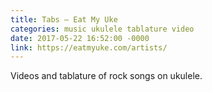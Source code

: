 ```yaml
---
title: Tabs – Eat My Uke
categories: music ukulele tablature video
date: 2017-05-22 16:52:00 -0000
link: https://eatmyuke.com/artists/
---
```

Videos and tablature of rock songs on ukulele.